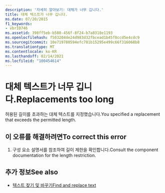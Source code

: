 ```yaml
---
description: '자세히 알아보기: 대체가 너무 깁니다.'
title: 대체 텍스트가 너무 깁니다.
ms.date: 07/20/2015
f1_keywords:
- vbrID746
ms.assetid: 398ff5eb-b580-456f-8f24-b7a8318e1193
ms.openlocfilehash: f503204de24d983d32fbcead1b45f0ccd5e4cdc9
ms.sourcegitcommit: 10e719780594efc781b15295e499c66f316068b8
ms.translationtype: MT
ms.contentlocale: ko-KR
ms.lasthandoff: 02/14/2021
ms.locfileid: "100454614"
---
```

# <a name="replacements-too-long"></a><span data-ttu-id="333cb-103">대체 텍스트가 너무 깁니다.</span><span class="sxs-lookup"><span data-stu-id="333cb-103">Replacements too long</span></span>

<span data-ttu-id="333cb-104">허용된 길이를 초과하는 대체 텍스트를 지정했습니다.</span><span class="sxs-lookup"><span data-stu-id="333cb-104">You specified a replacement that exceeds the permitted length.</span></span>  
  
## <a name="to-correct-this-error"></a><span data-ttu-id="333cb-105">이 오류를 해결하려면</span><span class="sxs-lookup"><span data-stu-id="333cb-105">To correct this error</span></span>  
  
1. <span data-ttu-id="333cb-106">구성 요소 설명서를 참조하여 길이 제한을 확인합니다.</span><span class="sxs-lookup"><span data-stu-id="333cb-106">Consult the component documentation for the length restriction.</span></span>  
  
## <a name="see-also"></a><span data-ttu-id="333cb-107">추가 정보</span><span class="sxs-lookup"><span data-stu-id="333cb-107">See also</span></span>

- [<span data-ttu-id="333cb-108">텍스트 찾기 및 바꾸기</span><span class="sxs-lookup"><span data-stu-id="333cb-108">Find and replace text</span></span>](/visualstudio/ide/finding-and-replacing-text)
